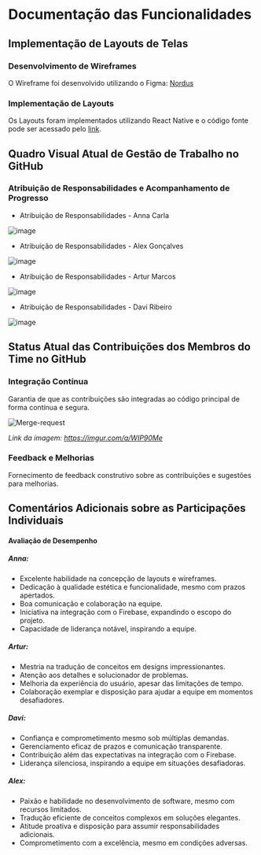 # Documentação das Funcionalidades

## Implementação de Layouts de Telas

### Desenvolvimento de Wireframes 
O Wireframe foi desenvolvido utilizando o Figma: [Nordus](https://www.figma.com/file/CMc9HrqlU6WVDe1fI6UWZx/Nordus-App?type=design&node-id=783%3A649&mode=design&t=oL7CQCewQURrZWQM-1)

### Implementação de Layouts
Os Layouts foram implementados utilizando React Native e o código fonte pode ser acessado pelo [link](https://github.com/ICEI-PUCMinas-PSG-SI-TI/icei-pucminas-psg-ads-ti-tiam-2024-1-nordus/tree/main/src/nordus).

## Quadro Visual Atual de Gestão de Trabalho no GitHub

### Atribuição de Responsabilidades e Acompanhamento de Progresso

- Atribuição de Responsabilidades - Anna Carla

![image](https://github.com/ICEI-PUCMinas-PSG-SI-TI/icei-pucminas-psg-ads-ti-tiam-2024-1-nordus/assets/115251355/f2911c82-86b3-4015-ad13-0292ff514546)

- Atribuição de Responsabilidades - Alex Gonçalves
  
![image](https://github.com/ICEI-PUCMinas-PSG-SI-TI/icei-pucminas-psg-ads-ti-tiam-2024-1-nordus/assets/115251355/e795daec-277b-4e19-83d2-3114f8121598)

- Atribuição de Responsabilidades - Artur Marcos
  
![image](https://github.com/ICEI-PUCMinas-PSG-SI-TI/icei-pucminas-psg-ads-ti-tiam-2024-1-nordus/assets/115251355/a40ed6bf-ba08-4845-a7f9-33927ff4bb6f)

- Atribuição de Responsabilidades - Davi Ribeiro
  
![image](https://github.com/ICEI-PUCMinas-PSG-SI-TI/icei-pucminas-psg-ads-ti-tiam-2024-1-nordus/assets/115251355/532d738c-6ff9-4d0b-91f1-cf592b6314ef)


## Status Atual das Contribuições dos Membros do Time no GitHub
<!---
### Revisão de Pull Requests
Revisão e aprovação de pull requests submetidos pelos membros da equipe.
-->

### Integração Contínua
Garantia de que as contribuições são integradas ao código principal de forma contínua e segura.

![Merge-request](https://github.com/ICEI-PUCMinas-PSG-SI-TI/icei-pucminas-psg-ads-ti-tiam-2024-1-nordus/assets/115251355/62516a1d-e141-4960-ae16-cd3721ba68a5)

*Link da imagem: https://imgur.com/a/WIP90Me* 


### Feedback e Melhorias
Fornecimento de feedback construtivo sobre as contribuições e sugestões para melhorias.

## Comentários Adicionais sobre as Participações Individuais

#### Avaliação de Desempenho

##### Anna:
- Excelente habilidade na concepção de layouts e wireframes.
- Dedicação à qualidade estética e funcionalidade, mesmo com prazos apertados.
- Boa comunicação e colaboração na equipe.
- Iniciativa na integração com o Firebase, expandindo o escopo do projeto.
- Capacidade de liderança notável, inspirando a equipe.

##### Artur:
- Mestria na tradução de conceitos em designs impressionantes.
- Atenção aos detalhes e solucionador de problemas.
- Melhoria da experiência do usuário, apesar das limitações de tempo.
- Colaboração exemplar e disposição para ajudar a equipe em momentos desafiadores.

##### Davi:
- Confiança e comprometimento mesmo sob múltiplas demandas.
- Gerenciamento eficaz de prazos e comunicação transparente.
- Contribuição além das expectativas na integração com o Firebase.
- Liderança silenciosa, inspirando a equipe em situações desafiadoras.

##### Alex:
- Paixão e habilidade no desenvolvimento de software, mesmo com recursos limitados.
- Tradução eficiente de conceitos complexos em soluções elegantes.
- Atitude proativa e disposição para assumir responsabilidades adicionais.
- Comprometimento com a excelência, mesmo em condições adversas.


<!---
# Programação de Funcionalidades

<span style="color:red">Pré-requisitos: <a href="2-Especificação do Projeto.md"> Especificação do Projeto</a></span>, <a href="3-Projeto de Interface.md"> Projeto de Interface</a>, <a href="4-Metodologia.md"> Metodologia</a>, <a href="3-Projeto de Interface.md"> Projeto de Interface</a>, <a href="5-Arquitetura da Solução.md"> Arquitetura da Solução</a>

Implementação do sistema descritas por meio dos requisitos funcionais e/ou não funcionais. Deve relacionar os requisitos atendidos os artefatos criados (código fonte) além das estruturas de dados utilizadas e as instruções para acesso e verificação da implementação que deve estar funcional no ambiente de hospedagem.

Para cada requisito funcional, pode ser entregue um artefato desse tipo

> **Links Úteis**:
>
> - [Trabalhando com HTML5 Local Storage e JSON](https://www.devmedia.com.br/trabalhando-com-html5-local-storage-e-json/29045)
> - [JSON Tutorial](https://www.w3resource.com/JSON)
> - [JSON Data Set Sample](https://opensource.adobe.com/Spry/samples/data_region/JSONDataSetSample.html)
> - [JSON - Introduction (W3Schools)](https://www.w3schools.com/js/js_json_intro.asp)
> - [JSON Tutorial (TutorialsPoint)](https://www.tutorialspoint.com/json/index.htm)
>
> 
-->
